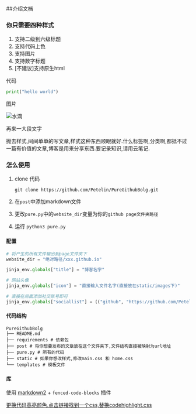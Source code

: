 ##介绍文档

### 你只需要四种样式
1. 支持二级到六级标题
2. 支持代码上色
3. 支持图片
4. 支持数字标题
5. [不建议]支持原生html

代码

```python
print("hello world")
```

图片

![水滴](http://img2.imgtn.bdimg.com/it/u=1556814207,191248649&fm=21&gp=0.jpg)

再来一大段文字

抛去样式,间间单单的写文章,样式这种东西顺眼就好.什么标签啊,分类啊,都抵不过一篇有价值的文章,博客是用来分享东西.要记录知识,请用云笔记.

### 怎么使用
1. clone 代码

    ```
    git clone https://github.com/Petelin/PureGithubBolg.git
    ```
2. 在`post`中添加markdown文件

3. 更改`pure.py`中的`website_dir`变量为你的`github page文件夹路径`

4. 运行 `python3 pure.py`

#### 配置

```python
# 将产生的所有文件输出到page文件夹下
website_dir = "绝对路径/xxx.github.io"

jinja_env.globals["title"] = "博客名字"

# 网站头像
jinja_env.globals["icon"] = "直接输入文件名字(直接放在static/images下)"

# 直接在后面添加社交账号即可
jinja_env.globals["sociallist"] = (("github", "https://github.com/Petelin"),)
```

#### 代码结构

```
PureGithubBolg
├── README.md
├── requirements # 依赖包
├── post # 将你想要发布的文章放在这个文件夹下,文件结构直接被映射为url地址
├── pure.py # 所有的代码
├── static # 如果你想改样式,修改main.css 和 home.css
└── templates # 模板文件
```

#### 库
使用 [markdown2](https://github.com/trentm/python-markdown2) + `fenced-code-blocks` 插件

[更换代码高亮颜色,点击链接找到一个css,替换codehighlight.css](https://github.com/richleland/pygments-css)